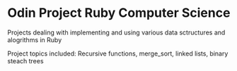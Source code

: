 # Odin Project Ruby Computer Science

Projects dealing with implementing and using various data sctructures and alogrithms in Ruby  

Project topics included: 
Recursive functions, merge_sort, linked lists, binary steach trees